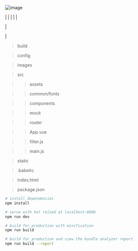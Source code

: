  ![image](https://github.com/wl001/vue2-elm/blob/master/images/elm.gif)
 
 
|
|
|
|
|

|

|
> build

> config

> images

> src

>> assets

>> common/fonts

>> components

>> mock

>> router

>> App.vue

>> filter.js

>> main.js

> static

> .babelrc

> index.html

> package.json






``` bash
# install dependencies
npm install

# serve with hot reload at localhost:8080
npm run dev

# build for production with minification
npm run build

# build for production and view the bundle analyzer report
npm run build --report
```
